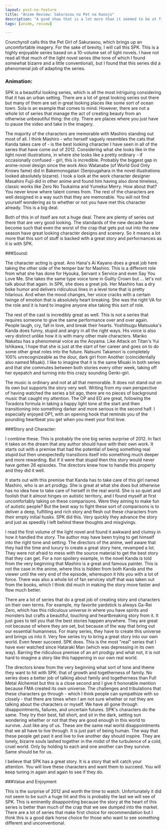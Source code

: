 ```yaml
---
layout: post-no-feature
title: "Anime Review: Sakurasou no Pet na Kanojo"
description: "A good show that is a lot more than it seemed to be at first"
tags: [anime, review]

---
```


Crunchyroll calls this the Pet Girl of Sakurasou, which brings up an uncomfortable imagery. For the sake of brevity, I will call this SPK. This is a highly enjoyable series based on a 10-volume set of light novels. I have not read all that much of the light novel series (the tone of which I found somewhat bizarre and a little conventional), but I found that this series did a phenomenal job of adapting the series. 

### Animation: 

SPK is a beautiful looking series, which is all the most intriguing considering that it has an urban setting. There are a lot of great looking series out there but many of them are set in great looking places like some sort of ocean town. Sola is an example that comes to mind. However, there are not a whole lot of series that manage the act of creating beauty from an otherwise unbeautiful thing: the city. There are places where you just have to pause the video and take in the imagery. 

The majority of the characters are memorable with Mashiro standing out most of all. I think Mashiro - who herself vaguely resembles the cats that Kanda takes care of - is the best looking character I have seen in all of the series that have come out of 2012. Considering what she looks like in the light novel illustrations, in where she looks like a pretty ordinary - if occasionally confused - girl, this is incredible. Probably the biggest gap in anime-novel design since the work Akio Watanabe (of World God Only Knows fame) did in Bakemonogatari (Senjougahara in the novel illustrations looked absolutely bizarre). I took a look at the work character designer Masahiro Fujii did in other anime and found him having also done timeless, classic works like Zero No Tsukaima and Yumekui Merry. How about that? You never know where talent comes from. The rest of the characters are well designed in a way such that they are memorable. You will not find yourself wondering as to whether or not you have met this character already. This is a big deal. 

Both of this in of itself are not a huge deal. There are plenty of series out there that are very good looking. The standards of the new decade have become such that even the worst of the crap that gets put out into the new season have great looking character designs and scenery. So it means a lot more that this sort of stuff is backed with a great story and performances as it is with SPK. 

###Sound: 

The character acting is great. Ano Hana's Ai Kayano does a great job here taking the other side of the temper bar for Mashiro. This is a different role from what she has done for Hyouka, Servant x Service and even Say You Love Me. She takes the same type voice tone in Guilty Crown but ... let's not talk about that again. In SPK, she does a great job. Her Mashiro has a dry boke humor and delivers ridiculous lines in a level tone that is pretty hilarious. And when the mood changes, her voice cracks with a certain twinge of emotion that is absolutely heart breaking. She was the right VA for the role and it is hard to imagine anyone else taking this sort of role.

The rest of the cast is incredibly great as well. This is not a series that requires someone to give the same performance over and over again. People laugh, cry, fall in love, and break their hearts. Yoshitsugu Matsuoka's Kanda does funny, stupid and angry in all the right ways. His voice is also very distinct unlike how it is with many other male characters. Mariko Nakatsu has a phenomenal voice as the Aoyama. Like Attack on Titan's Yui Ishikawa, I hope that she is just at the start of her career and goes on to do some other great roles into the future. Natsumi Takamori is completely 100% unrecognizeable as the dour, dark girl from Another (coincidentally also named Misaki). I like to imagine that it is the same Misaki in both series and that she commutes between both stories every other week, taking off her eyepatch and turning into this crazy sounding Genki-girl. 

The music is ordinary and not at all that memorable. It does not stand out on its own but supports the story very well. Writing from my own perspective of having watched the series a bit ago, there are no pieces of background music that caught my attention. The OP and ED are great, following the Toradora formula in taking a happy light tone at the start and then transitioning into something darker and more serious in the second half. I especially enjoyed OP1, with an opening hook that reminds you of the pounding heartbeat you get when you meet your first love. 

###Story and Character: 

I combine these. This is probably the one big series surprise of 2012. In fact it takes on the dream that any author should have with their own work. It starts out with a premise that had the potential of being something real stupid but then unexpectedly transitions itself into something much deeper and more rewarding. But if it were that stupid then this story would never have gotten 26 episodes. The directors knew how to handle this property and they did it well. 

It starts out with this premise that Kanda has to take care of this girl named Mashiro, who is an art prodigy. She is great at what she does but otherwise has no idea how to take care of herself in the real world. She is so quiet and foolish that it almost hinges on autistic territory, and I found myself at first uncomfortably taking on these comparisons. Were they aiming to make fun of autistic people? But the best way to fight these sort of comparisons is to deliver a deep, fulfilling and rich story and flesh out these characters from their empty initial husks. SPK did this. Very quickly they advance the story and just as speedily I left behind these thoughts and misgivings. 

I read the first volume of the light novel and found it awkward and clumsy in how it handled the story. The author may have been trying to get himself into the right tone and setting. The directors of the anime, well aware that they had the time and luxury to create a great story here, revamped a lot. They were not afraid to mess with the source material to get the best story that they can get. For a non spoilery example, in the novel Kanda is told from the very beginning that Mashiro is a great and famous painter. This is not the case in the anime, where this is hidden from both Kanda and the viewer until the very end of the episode, whereupon it hits you with a lot of force. There was also a whole lot of fan servicey stuff that was taken out from the books, which I think did much in making the story move faster and flow much better. 

There are a lot of series that do a great job of creating story and characters on their own terms. For example, my favorite yardstick is always Ga-Rei Zero, which has this ridiculous universe in where you have spirits and monsters but crafts a beautiful, touching and heartbreaking story from it. It just goes to tell you that the best stories happen anywhere. They are great not because of where they are set, but because of the way that bring out our essential humanness. For many series, they have to create this universe and brings us into it. Very few series try to bring a great story into our own world. Even fewer succeed. SPK does. This is the most "real" series that I have ever watched since Hataraki Man (which was depressing in its own way). Barring the ridiculous premise of an art prodigy and what not, it is not hard to imagine a story like this happening in our own real world. 

The directors knew from the very beginning what sort of tone and theme they want to hit with SPK: that of growth and togetherness of family. No series does a better job of talking about family and togetherness than Full Metal Alchemist but this is a close second and I give it honorable mention because FMA created its own universe. The challenges and tribulations that these characters go through - which I think people can sympathize with so closely - that there are times when I am not sure whether or not they are talking about the characters or myself. We have all gone through disappointments, failures, and uncertain futures. SPK's characters do the same. They try their best, fall short, and sit in the dark, setting sun wondering whether or not that they are good enough in this world to survive. Just like any of us. These are the same real world disappointments that we all have to live through. It is just part of being human. The way that these people get past it and live to live another day should inspire. They are lonely, bizarre souls lashed together in the midst of the turbulence of a cold, cruel world. Only by holding to each and one another can they survive. Same should be for us. 

I believe that SPK has a great story. It is a story that will catch your attention. You will love these characters and want them to succeed. You will keep tuning in again and again to see if they do. 

###Value and Enjoyment

This is the surprise of 2012 and worth the time to watch. Unfortunately it did not seem to be such a huge hit and this is probably the last we will see of SPK. This is eminently disappointing because the story at the heart of this series is better than much of the crap that we see dumped into the market. There are a lot of series that make first choice for recommendation but I think this is a good dark horse choice for those who want to see something different and unconventional.
